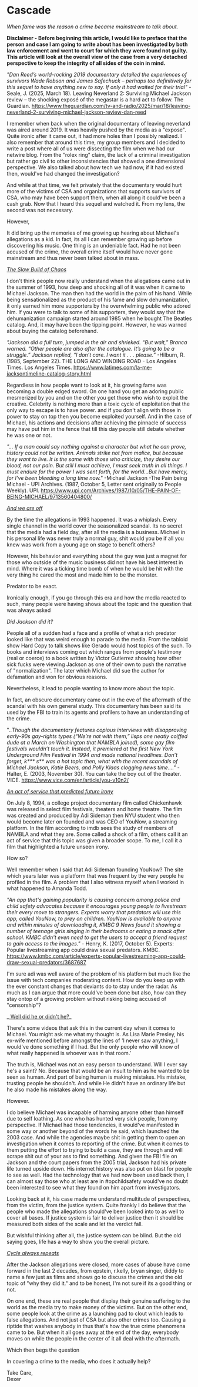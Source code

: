 # Cascade
_When fame was the reason a crime became mainstream to talk about._

**Disclaimer - Before beginning this article, I would like to preface that the person and case I am going to write about has been investigated by both law enforcement and went to court for which they were found not guilty. This article will look at the overall view of the case from a very detached perspective to keep the integrity of all sides of the coin in mind.** 

_"Dan Reed’s world-rocking 2019 documentary detailed the experiences of survivors Wade Robson and James Safechuck – perhaps too definitively for this sequel to have anything new to say. If only it had waited for their trial"_ -Seale, J. (2025, March 18). Leaving Neverland 2: Surviving Michael Jackson review – the shocking exposé of the megastar is a hard act to follow. The Guardian. https://www.theguardian.com/tv-and-radio/2025/mar/18/leaving-neverland-2-surviving-michael-jackson-review-dan-reed

I remember when back when the original documentary of leaving neverland was aired around 2019. It was heavily pushed by the media as a "expose". Quite ironic after it came out, it had more holes than I possibly realized. I also remember that around this time, my group members and I decided to write a post where all of us were dissecting the film when we had our netwire blog. From the "rolex ring" claim, the lack of a criminal investigation but rather go civil to other inconsistencies that showed a one dimensional perspective. We also talked about how tech we had now, if it had existed then, would've had changed the investigation? 

And while at that time, we felt privately that the documentary would hurt more of the victims of CSA and organizations that supports survivors of CSA, who may have been support them, when all along it could've been a cash grab. Now that I heard this sequel and watched it. From my lens, the second was not necessary. 

However,

It did bring up the memories of me growing up hearing about Michael's allegations as a kid. In fact, its all I can remember growing up before discovering his music. One thing is an undeniable fact. Had he not been accused of the crime, the overall crime itself would have never gone mainstream and thus never been talked about in mass. 

<ins>*The Slow Build of Chaos*</ins>

I don't think people now really understand when the allegations came out in the summer of 1993, how deep and shocking all of it was when it came to Michael Jackson. The man then had the world in the palm of his hand. While being sensationalized as the product of his fame and slow dehumanization, it only earned him more supporters by the overwhelming public who adored him.  If you were to talk to some of his supporters, they would say that the dehumanization campaign started around 1985 when he bought The Beatles catalog. And, it may have been the tipping point. However, he was warned about buying the catalog beforehand.

_"Jackson did a full turn, jumped in the air and shrieked. “But wait,” Branca warned. “Other people are also after the catalogue. It’s going to be a struggle.” Jackson replied, “I don’t care. I want it . . . please.”_ -Hilburn, R. (1985, September 22). THE LONG AND WINDING ROAD - Los Angeles Times. Los Angeles Times. https://www.latimes.com/la-me-jacksontimeline-catalog-story.html

Regardless in how people want to look at it, his growing fame was becoming a double edged sword. On one hand you get an adoring public mesmerized by you and on the other you get those who wish to exploit the creative. Celebrity is nothing more than a toxic cycle of exploitation that the only way to escape is to have power. and if you don't align with those in power to stay on top then you become exploited yourself. And in the case of Michael, his actions and decisions after achieving the pinnacle of success may have put him in the fence that till this day people still debate whether he was one or not.

_"... If a man could say nothing against a character but what he can prove, history could not be written. Animals strike not from malice, but because they want to live. It is the same with those who criticize, they desire our blood, not our pain. But still I must achieve, I must seek truth in all things. I must endure for the power I was sent forth, for the world...But have mercy, for I've been bleeding a long time now."_ -Michael Jackson -The Pain being Michael - UPI Archives. (1987, October 5, Letter sent originally to People Weekly). UPI. https://www.upi.com/Archives/1987/10/05/THE-PAIN-OF-BEING-MICHAEL/9713560404800/

<ins> _And we are off_ </ins>

By the time the allegations in 1993 happened. It was a whiplash. Every single channel in the world cover the seasonalized scandal. Its no secret that the media had a field day, after all the media is a business. Michael in his personal life was never truly a normal guy, shit would you be if all you knew was work from a young age on stage to benefit others? 

However, his behavior and everything about the guy was just a magnet for those who outside of the music business did not have his best interest in mind. Where it was a ticking time bomb of when he would be hit with the very thing he cared the most and made him to be the monster. 

Predator to be exact.

Ironically enough, if you go through this era and how the media reacted to such, many people were having shows about the topic and the question that was always asked 

_Did Jackson did it?_

People all of a sudden had a face and a profile of what a rich predator looked like that was weird enough to parade to the media.  From the tabloid show Hard Copy to talk shows like Gerado would host topics of the such. To books and interviews coming out which ranges from people's testimony (real or coerce) to a book written by Victor Gutierrez showing how other sick fucks were viewing Jackson as one of their own to push the narrative of "normalization". The later which Michael did sue the author for defamation and won for obvious reasons.

Nevertheless, it lead to people wanting to know more about the topic. 

In fact, an obscure documentary came out in the eve of the aftermath of the scandal with his own general study. This documentary has been said its used by the FBI to train its agents and profilers to have an understanding of the crime.

".._Though the documentary features copious interviews with disapproving early-90s gay-rights types (“We’re not with them,” lisps one neatly coiffed dude at a March on Washington that NAMBLA joined), some gay film festivals wouldn’t touch it. Instead, it premiered at the first New York Underground Film Festival in 1994 and made national headlines. Don’t forget, k*** s** was a hot topic then, what with the recent scandals of Michael Jackson, Katie Beers, and Polly Klaas clogging news time...."_ - Halter, E. (2003, November 30). You can take the boy out of the theater. VICE. https://www.vice.com/en/article/you-v10n2/

<ins> *An act of service that predicted future irony* </ins>

On July 8, 1994, a college project documentary film called Chickenhawk was released in select film festivals, theaters and home theatre. The film was created and produced by Adi Sideman then NYU student who then would become later on founded and was CEO of YouNow, a streaming platform. In the film according to imdb sees the study of members of NAMBLA and what they are. Some called a shock of a film, others call it an act of service that this topic was given a broader scope. To me, I call it a film that highlighted a future unseen irony.

How so?

Well remember when I said that Adi Sideman founding YouNow? The site which years later was a platform that was frequent by the very people he profiled in the film. A problem that I also witness myself when I worked in what happened to Amanda Todd.

_"An app that's gaining popularity is causing concern among police and child safety advocates because it encourages young people to livestream their every move to strangers. Experts worry that predators will use this app, called YouNow, to prey on children. YouNow is available to anyone and within minutes of downloading it, KMBC 9 News found it showing a number of teenage girls singing in their bedrooms or eating a snack after school. KMBC didn't even need to get the users to accept a friend request to gain access to the images."_ - Henry, K. (2017, October 5). Experts: Popular livestreaming app could draw sexual predators. KMBC. https://www.kmbc.com/article/experts-popular-livestreaming-app-could-draw-sexual-predators/3687687

I'm sure adi was well aware of the problem of his platform but much like the issue with tech companies moderating content. How do you keep up with the ever constant changes that deviants do to stay under the radar. As much as I can argue that more could've been done but also, how can they stay ontop of a growing problem without risking being accused of "censorship"?

<ins>_ Well did he or didn't he?_ </ins>

There's some videos that ask this in the current day when it comes to Michael. You might ask me what my thought is. As Lisa Marie Presley, his ex-wife mentioned before amongst the lines of 'I never saw anything, I would've done something if I had. But the only people who will know of what really happened is whoever was in that room.'

The truth is, Michael was not an easy person to understand. Will I ever say he's a saint? No. Because that would be an insult to him as he wanted to be seen as human. And part of being human is making mistakes. His mistake, trusting people he shouldn't. And while He didn't have an ordinary life but he also made his mistakes along the way.

However.

I do believe Michael was incapable of harming anyone other than himself due to self loathing. As one who has hunted very sick people, from my perspective. If Michael had those tendencies, it would've manifested in some way or another beyond of the words he said, which launched the 2003 case. And while the agencies maybe shit in getting them to open an investigation when it comes to reporting of the crime. But when it comes to them putting the effort to trying to build a case, they are through and will scrape shit out of your ass to find something. And given the FBI file on Jackson and the court papers from the 2005 trial, Jackson had his private life turned upside down. His internet history was also put on blast for people to see as well. Had the technology that we had now been used back then, I can almost say those who at least are in #opchildsafety would've no doubt been interested to see what they found on him apart from investigators.

Looking back at it, his case made me understand multitude of perspectives, from the victim, from the justice system. Quite frankly I do believe that the people who made the allegations should've been looked into to as well to cover all bases. If justice system is fair to deliver justice then it should be measured both sides of the scale and let the verdict fall. 

But wishful thinking after all, the justice system can be blind. But the old saying goes, life has a way to show you the overall picture.

<ins> _Cycle always repeats_ </ins>

After the Jackson allegations were closed, more cases of abuse have come forward in the last 2 decades, from epstein, r.kelly, bryan singer, diddy to name a few just as films and shows go to discuss the crimes and the old topic of "why they did it." and to be honest, I'm not sure if its a good thing or not.

On one end, these are real people that display their genuine suffering to the world as the media try to make money of the victims. But on the other end, some people look at the crime as a launching pad to clout which leads to false allegations. And not just of CSA but also other crimes too. Causing a riptide that washes anybody in thus that's how the true crime phenomena came to be. But when it all goes away at the end of the day, everybody moves on while the people in the center of it all deal with the aftermath. 

Which then begs the question

In covering a crime to the media, who does it actually help?

Take Care,<br>
Dexer
